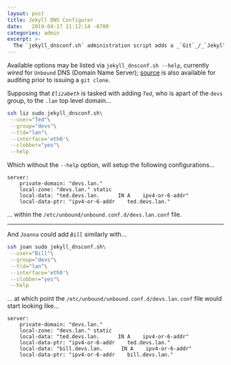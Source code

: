 ```yaml
---
layout: post
title: Jekyll DNS Configurer
date:   2019-04-17 11:12:14 -0700
categories: admin
excerpt: >-
  The `jekyll_dnsconf.sh` administration script adds a _`Git`_/_`Jekyll`_ user to DNS configurations
---
```


Available options may be listed via `jekyll_dnsconf.sh --help`, currently _wired_ for `Unbound` DNS (Domain Name Server); [source][jekyll-dnsconf_source] is also available for auditing prior to issuing a `git clone`.


Supposing that _`Elizabeth`_ is tasked with adding _`Ted`_, who is apart of the `devs` group, to the `.lan` top level domain...


```bash
ssh liz sudo jekyll_dnsconf.sh\
 --user="Ted"\
 --group="devs"\
 --tld="lan"\
 --interface='eth0'\
 --clobber="yes"\
 --help
```


Which without the `--help` option, will setup the following configurations...


```
server:
    private-domain: "devs.lan."
    local-zone: "devs.lan." static
    local-data: "ted.devs.lan.      IN A    ipv4-or-6-addr"
    local-data-ptr: "ipv4-or-6-addr    ted.devs.lan."
```


... within the `/etc/unbound/unbound.conf.d/devs.lan.conf` file.


------


And _`Joanna`_ could add _`Bill`_ similarly with...


```bash
ssh joan sudo jekyll_dnsconf.sh\
 --user="Bill"\
 --group="devs"\
 --tld="lan"\
 --interface='eth0'\
 --clobber="yes"\
 --help
```


... at which point the `/etc/unbound/unbound.conf.d/devs.lan.conf` file would start looking like...


```
server:
    private-domain: "devs.lan."
    local-zone: "devs.lan." static
    local-data: "ted.devs.lan.      IN A    ipv4-or-6-addr"
    local-data-ptr: "ipv4-or-6-addr    ted.devs.lan."
    local-data: "bill.devs.lan.      IN A    ipv4-or-6-addr"
    local-data-ptr: "ipv4-or-6-addr    bill.devs.lan."
```


[jekyll-dnsconf_source]: https://github.com/S0AndS0/Jekyll_Admin/blob/master/jekyll_dnsconf.sh
